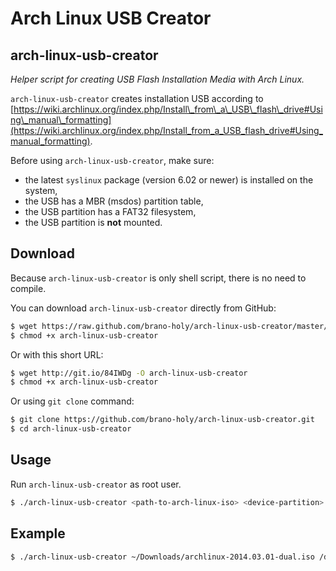 Arch Linux USB Creator
======================

arch-linux-usb-creator
----------------------
*Helper script for creating USB Flash Installation Media with Arch Linux.*

`arch-linux-usb-creator` creates installation USB according to [https://wiki.archlinux.org/index.php/Install\_from\_a\_USB\_flash\_drive#Using\_manual\_formatting](https://wiki.archlinux.org/index.php/Install_from_a_USB_flash_drive#Using_manual_formatting).

Before using `arch-linux-usb-creator`, make sure:

* the latest `syslinux` package (version 6.02 or newer) is installed 
  on the system,
* the USB has a MBR (msdos) partition table,
* the USB partition has a FAT32 filesystem,
* the USB partition is **not** mounted.

Download
--------
Because `arch-linux-usb-creator` is only shell script, there is no need to 
compile.

You can download `arch-linux-usb-creator` directly from GitHub:
```bash
$ wget https://raw.github.com/brano-holy/arch-linux-usb-creator/master/arch-linux-usb-creator
$ chmod +x arch-linux-usb-creator
```

Or with this short URL:
```bash
$ wget http://git.io/84IWDg -O arch-linux-usb-creator
$ chmod +x arch-linux-usb-creator
```

Or using `git clone` command:
```bash
$ git clone https://github.com/brano-holy/arch-linux-usb-creator.git
$ cd arch-linux-usb-creator
```

Usage
-----
Run `arch-linux-usb-creator` as root user.

```bash
$ ./arch-linux-usb-creator <path-to-arch-linux-iso> <device-partition>
```

Example
-------
```bash
$ ./arch-linux-usb-creator ~/Downloads/archlinux-2014.03.01-dual.iso /dev/sdb1
```
